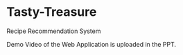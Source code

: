 # Tasty-Treasure
Recipe Recommendation System

Demo Video of the Web Application is uploaded in the PPT.

